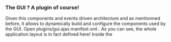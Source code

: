 ### The GUI ? A plugin of course!
Given this components and events driven architecture and as mentionned before, it allows to dynamically build and configure the components used by the GUI. Open plugins/gui.ajax.manifest.xml . As you can see, the whole application layout is in fact defined here! Inside the **<template>** tag, an HTML structure defines the various split panes, files list and trees that the application will display. This work as follow : the full HTML fragment is inserted inside the “element” defined by it’s id in the **<template>** tag, then the application will look for HTML elements that have the **ajxpClass, ajxpOptions** and **id** attributes. If the three are found, the class javascript ajxpClass is initialize with it’s element “**id**” and options “**ajxpOptions**” (JSON format). The “position” attribute of the template element can be “top”, “bottom”, “before”, “after” and is the position of the new HTML fragment given the target “element”.

For example, your own extension could append some html before and/or after “ajxp_desktop”, which would make the same effect as  the old “usertemplate_header.html” and “usertemplate_footer.html” inserts.

Beside this **<template>** element, you can also see the **<component_config>** element. This **<component_config>** node will trigger an event inside the GUI, and if a component is listening to this event and recognizes its own “className”, it can then take the content and parse it as needed. For example, this is how the columns definition is dynamically updated inside the FilesList component when you are switching to a repository that uses the access.fs plugin (see access.fs manifest). This columns definition is even dynamically redefined inside the mysql plugin at each “listing” queries (not only when switching to such a repository), as listing the data of a table comes with it’s own columns each time.

### ES6 and JSX Codes
Although Pydio still have a lot of legacy javascript code based on PrototypeJS code (see below), we are slowly transitionning to EcmaScript6 for core classes and ReactJS for UI components. These scripts require a "transpilation" step to be transformed to pure ES5-compatible javascript, which is done with Babel. When you install Pydio directly from the github sources, the scripts are NOT built by default. You do have to launch grunt in each plugin. If you develop directly on a packaged version of pydio, you will see both the sources and the transpiled versions folders, generally **react/** (sources) and **build/**. Make sure to always modify the source and then perform the transpilation.
 
Luckily, this step is easily done using the Grunt tool. Each plugin containing files requiring transpilation is now packed with two files: package.json and Gruntfile.js. The first one is an NPM dependencies file that will install all necessary dependencies, the second is the actual definition of tasks that will be performed by grunt. To see your changes correctly transpiled, go to the plugin folder and run the following commands : 

`$> npm install`

`$> grunt`

This will transpile all the files, and in the case of **gui.ajax** plugin, it will also perform a couple of JS/CSS minification and compilation. Furthermore, most of the Gruntfile declare a watch task: while developing, launch `grunt watch` on the command line: it will monitor any changes in the javascript sources and trigger the transpilation automatically.

### PrototypeJS extensions, Ajxp widgets
If you want to dig in the GUI, you’ll have to also be familiar with the PrototypeJS framework. Unfortunately, it may not be as spread as jQuery, but it’s as powerfull and makes clearer syntax than jQuery. It’s really fast to learn as the basis of functions is not that huge, and there are various extensions that we use to have a complete and solid framework : **Prototype.livepipe.js** (developed by livepipe) adds event management at an object level (which is only present at DOM Node level in the Prototype Core), and **Prototype.oo.js** (developed by Charles du Jeu) adds other Object-Oriented features such as interfaces and class reflexion that allow a better documentation and debuging of the code.

Please note the main but important difference introduced by **Prototype.oo.js** to the class definition (even if core classes definition are totally compatible and stay untouched in Pydio of course).

When defining a class in Prototype, you’ll write

`MyNewClass = Class.create([parentClass], {prototypeObject});`

In our case, Pydio classes are defined like this  :

`Class.create("MyNewClass", [parentClass], {prototypeObject});`

In short, it allows us to find a class by its name in a much more easy way. The prototypeObject may also contain the `__implements key`, containing a string or an array strings referencing an interface name. If a class implements a given interface and does not correctly implements all the methods defined by the interface, the framework will trigger an error. Be aware that most of the Pydio components (like the editors, the treeview, etc) do implement IAjxpWidget interfaces, and may implement other ones like IActionProvider, IFocusable, etc… Have a look at the various principal components and interfaces to have a good understanding (recommended  : class.FilesList.js, class.FoldersTree.js, interfaces/* package).

### Events and PydioDataModel
You must be familiar with event-oriented GUI building. The big advantage of this approach is that beside a couple of core components that are initialized by the main Pydio class, the GUI itself is built dynamically and couples to the core only via events. This was not the case before this release, and basically it allows us to remove/change any GUI component without breaking anything, the events just being trigger but not listened by anyone. It removes dependencies between components that have nothing to do with each other. This allow a dynamic building/refreshing of the GUI components.

New to this release is also the encapsulation of all “customer” data (that is the data browsed by the repositories) inside a DataModel, separated from the actual presentation of this data. The basic atom of data is the AjxpNode (basically a file system node if you are browsing a filesystem, for example), and it is used to send event and communicate between gui components. The main Pydio class always maintain the current **ContextNode**, and ajxpNode that defines the global context of data browsing (typically the current folder in an FS case) and the current **Selection**, a bunch of nodes that are selected inside the currently focused component.

For example, in the standard GUI, when the “pydio:context_changed” event is fired, the FoldersTree is changing its currently selected branch, the FilesList reload itself with the content of the new context node, the location bar displays the current context node path, the info panels and toolbars refresh the active actions depending on the context, etc, etc.